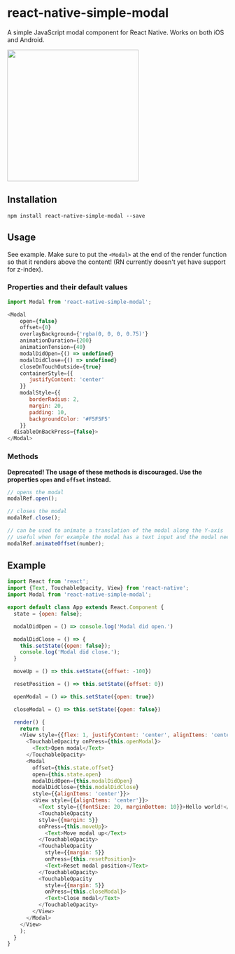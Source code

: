# react-native-simple-modal
A simple JavaScript modal component for React Native. Works on both iOS and Android.

<img src="https://i.imgur.com/EiwkCWn.gif" width="300" />

## Installation
`npm install react-native-simple-modal --save`

## Usage
See example. Make sure to put the `<Modal>` at the end of the render function so that it renders above the content! (RN currently doesn't yet have support for z-index).
### Properties and their default values

```javascript
import Modal from 'react-native-simple-modal';

<Modal
	open={false}
	offset={0}
	overlayBackground={'rgba(0, 0, 0, 0.75)'}
	animationDuration={200}
	animationTension={40}
	modalDidOpen={() => undefined}
	modalDidClose={() => undefined}
	closeOnTouchOutside={true}
	containerStyle={{
	   justifyContent: 'center'
	}}
	modalStyle={{
	   borderRadius: 2,
	   margin: 20,
	   padding: 10,
	   backgroundColor: '#F5F5F5'
	}}
  disableOnBackPress={false}>
</Modal>
```

### Methods

**Deprecated! The usage of these methods is discouraged. Use the properties `open` and `offset` instead.**

```javascript
// opens the modal
modalRef.open();

// closes the modal
modalRef.close();

// can be used to animate a translation of the modal along the Y-axis
// useful when for example the modal has a text input and the modal needs to move up so that it's not hidden behind the keyboard
modalRef.animateOffset(number);
```

## Example
```javascript
import React from 'react';
import {Text, TouchableOpacity, View} from 'react-native';
import Modal from 'react-native-simple-modal';

export default class App extends React.Component {
  state = {open: false};

  modalDidOpen = () => console.log('Modal did open.')

  modalDidClose = () => {
    this.setState({open: false});
    console.log('Modal did close.');
  }

  moveUp = () => this.setState({offset: -100})

  resetPosition = () => this.setState({offset: 0})

  openModal = () => this.setState({open: true})

  closeModal = () => this.setState({open: false})

  render() {
    return (
    <View style={{flex: 1, justifyContent: 'center', alignItems: 'center'}}>
      <TouchableOpacity onPress={this.openModal}>
        <Text>Open modal</Text>
      </TouchableOpacity>
      <Modal
        offset={this.state.offset}
        open={this.state.open}
        modalDidOpen={this.modalDidOpen}
        modalDidClose={this.modalDidClose}
        style={{alignItems: 'center'}}>
        <View style={{alignItems: 'center'}}>
          <Text style={{fontSize: 20, marginBottom: 10}}>Hello world!</Text>
          <TouchableOpacity
          style={{margin: 5}}
          onPress={this.moveUp}>
            <Text>Move modal up</Text>
          </TouchableOpacity>
          <TouchableOpacity
            style={{margin: 5}}
            onPress={this.resetPosition}>
            <Text>Reset modal position</Text>
          </TouchableOpacity>
          <TouchableOpacity
            style={{margin: 5}}
            onPress={this.closeModal}>
            <Text>Close modal</Text>
          </TouchableOpacity>
        </View>
      </Modal>
    </View>
    );
  }
}
```
